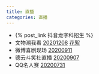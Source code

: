 ```yaml
---
title: 直播
categories: 直播
---
```


+ {% post_link 抖音龙字科招生 %}
+ 文物潮我看 [20201208]() [花絮]()
+ 微博喜剧现场 [20200911]() 
+ 德云斗笑社直播  [20200907 ]() 
+ QQ名人赛 [20200731]()
